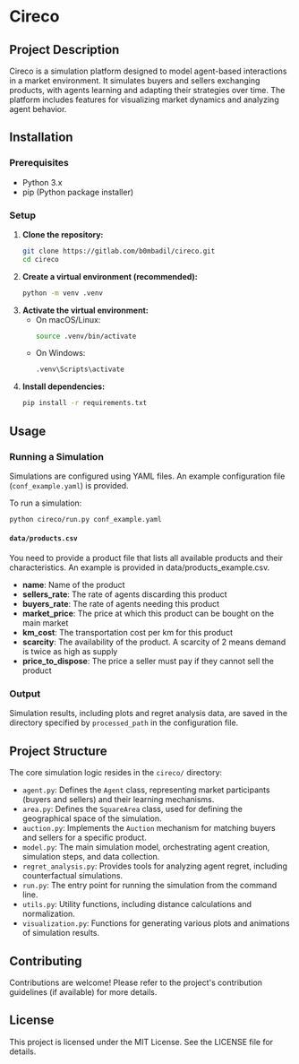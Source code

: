 # Cireco

## Project Description
Cireco is a simulation platform designed to model agent-based interactions in a market environment. It simulates buyers and sellers exchanging products, with agents learning and adapting their strategies over time. The platform includes features for visualizing market dynamics and analyzing agent behavior.

## Installation

### Prerequisites
- Python 3.x
- pip (Python package installer)

### Setup
1. **Clone the repository:**
   ```bash
   git clone https://gitlab.com/b0mbadil/cireco.git
   cd cireco
   ```
2. **Create a virtual environment (recommended):**
   ```bash
   python -m venv .venv
   ```
3. **Activate the virtual environment:**
   - On macOS/Linux:
     ```bash
     source .venv/bin/activate
     ```
   - On Windows:
     ```bash
     .venv\Scripts\activate
     ```
4. **Install dependencies:**
   ```bash
   pip install -r requirements.txt
   ```

## Usage

### Running a Simulation
Simulations are configured using YAML files. An example configuration file (`conf_example.yaml`) is provided.

To run a simulation:
```bash
python cireco/run.py conf_example.yaml
```

#### `data/products.csv` 
You need to provide a product file that lists all available products and their characteristics. An example is provided in data/products_example.csv.

- **name**: Name of the product  
- **sellers_rate**: The rate of agents discarding this product  
- **buyers_rate**: The rate of agents needing this product  
- **market_price**: The price at which this product can be bought on the main market  
- **km_cost**: The transportation cost per km for this product
- **scarcity**: The availability of the product. A scarcity of 2 means demand is twice as high as supply  
- **price_to_dispose**: The price a seller must pay if they cannot sell the product


### Output
Simulation results, including plots and regret analysis data, are saved in the directory specified by `processed_path` in the configuration file.

## Project Structure
The core simulation logic resides in the `cireco/` directory:

- `agent.py`: Defines the `Agent` class, representing market participants (buyers and sellers) and their learning mechanisms.
- `area.py`: Defines the `SquareArea` class, used for defining the geographical space of the simulation.
- `auction.py`: Implements the `Auction` mechanism for matching buyers and sellers for a specific product.
- `model.py`: The main simulation model, orchestrating agent creation, simulation steps, and data collection.
- `regret_analysis.py`: Provides tools for analyzing agent regret, including counterfactual simulations.
- `run.py`: The entry point for running the simulation from the command line.
- `utils.py`: Utility functions, including distance calculations and normalization.
- `visualization.py`: Functions for generating various plots and animations of simulation results.

## Contributing
Contributions are welcome! Please refer to the project's contribution guidelines (if available) for more details.

## License
This project is licensed under the MIT License. See the LICENSE file for details.